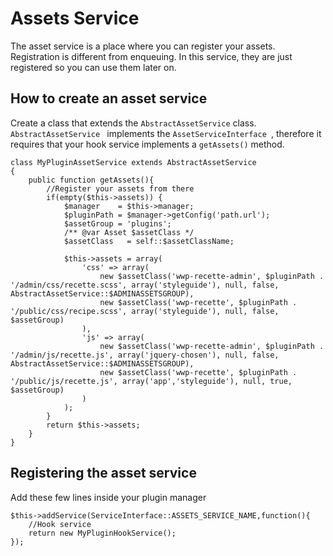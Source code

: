 # Assets Service

The asset service is a place where you can register your assets. Registration is different from enqueuing. In this service, they are just registered so you can use them later on.

## How to create an asset service

Create a class that extends the `AbstractAssetService` class. `AbstractAssetService ` implements the `AssetServiceInterface `, therefore it requires that your hook service implements a `getAssets()` method.

```
class MyPluginAssetService extends AbstractAssetService
{
	public function getAssets(){
		//Register your assets from there
        if(empty($this->assets)) {
            $manager    = $this->manager;
            $pluginPath = $manager->getConfig('path.url');
            $assetGroup = 'plugins';
            /** @var Asset $assetClass */
            $assetClass   = self::$assetClassName;
            
            $this->assets = array(
                'css' => array(
                    new $assetClass('wwp-recette-admin', $pluginPath . '/admin/css/recette.scss', array('styleguide'), null, false, AbstractAssetService::$ADMINASSETSGROUP),
                    new $assetClass('wwp-recette', $pluginPath . '/public/css/recipe.scss', array('styleguide'), null, false, $assetGroup)
                ),
                'js' => array(
                    new $assetClass('wwp-recette-admin', $pluginPath . '/admin/js/recette.js', array('jquery-chosen'), null, false, AbstractAssetService::$ADMINASSETSGROUP),
                    new $assetClass('wwp-recette', $pluginPath . '/public/js/recette.js', array('app','styleguide'), null, true, $assetGroup)
                )
            );
        }
        return $this->assets;		
	}
}
```

## Registering the asset service

Add these few lines inside your plugin manager

```
$this->addService(ServiceInterface::ASSETS_SERVICE_NAME,function(){
    //Hook service
    return new MyPluginHookService();
});
```
